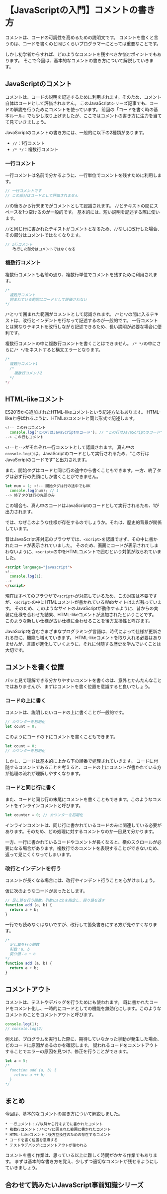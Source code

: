 # 【JavaScriptの入門】コメントの書き方

コメントは、コードの可読性を高めるための説明文です。
コメントを書くと言うのは、コードを書くのと同じくらいプログラマーにとっては重要なことです。

しかし初学者からすれば、どのようなコメントを残すべきか悩むポイントでもあります。
そこで今回は、基本的なコメントの書き方について解説していきます。

## JavaScriptのコメント
コメントは、コードの説明を記述するために利用されます。そのため、コメント自体はコードとして評価されません。
このJavaScriptシリーズ記事でも、コードの解説を行うためにコメントを使っています。
前回の「コードを書く時の基本ルール」でも少し取り上げましたが、ここではコメントの書き方に注力を当てて見ていきましょう。

JavaScriptのコメントの書き方には、一般的に以下の2種類があります。

* ```//```：1行コメント
* ```/* */```：複数行コメント

### 一行コメント
一行コメントは名前で分かるように、一行単位でコメントを残すために利用します。
```javascript
// 一行コメントです
// この部分はコードとして評価されません
```
```//```の後ろから行末までがコメントとして認識されます。
```//```とテキストの間にスペースを1つ空けるのが一般的です。
基本的には、短い説明を記述する際に使います。

```//```と同じ行に書かれたテキストがコメントとなるため、```//```なしに改行した場合、その部分はコメントではなくなります。
```javascript
// 1行コメント
　　改行した部分はコメントではなくなる
 ```

### 複数行コメント
複数行コメントも名前の通り、複数行単位でコメントを残すために利用されます。
```javascript
/*
  複数行コメント
  囲まれている範囲はコードとして評価されない
*/
```
```/*```と```*/```で囲まれた範囲がコメントとして認識されます。
```/*```と```*/```の間に入るテキストは、改行とインデントを行なって記述するのが一般的です。
一行コメントとは異なりテキストを改行しながら記述できるため、長い説明が必要な場合に便利です。

複数行コメントの中に複数行コメントを書くことはできません。
```/* */```の中にさらに```/* */```をネストすると構文エラーとなります。
```javascript
/*
  複数行コメント1
  /* 
    複数行コメント2
  */
*/
 ```

## HTML-likeコメント
ES2015から追加されたHTML-likeコメントという記述方法もあります。
HTML-likeと呼ばれるように、HTMLのコメントと同じ形式で記述します。
```javascript
<!-- この行はコメント
  console.log('この行はJavaScriptのコード'); // "この行はJavaScriptのコード"
--> この行もコメント
```
```<!--```と```-->```がそれぞれ一行コメントとして認識されます。
真ん中の```console.log()```は、JavaScriptのコードとして実行されるため、"この行はJavaScriptのコードです"と出力されます。

また、開始タグはコードと同じ行の途中から書くこともできます。一方、終了タグは必ず行の先頭にしか書くことができません。
```javascript
let num = 1; <!-- 開始タグは行の途中でもOK
  console.log(num); // 1
--> 終了タグは行の先頭のみ
 ```
この場合も、真ん中のコードはJavaScriptのコードとして実行されるため、1が出力されます。

では、なぜこのような仕様が存在するのでしょうか。それは、歴史的背景が関係しています。

昔はJavaScript非対応のブラウザでは、```<script>```を認識できず、その中に書かれたコードが表示されていました。
そのため、画面にコードが表示されてしまわないように、```<script>```の中をHTMLコメントで囲むという対策が取られていました。
```html
<script language="javascript">
<!--
  console.log(1);
-->
</script>
```
現在はすべてのブラウザで```<script>```が対応しているため、この対策は不要ですが、```<script>```の中にHTMLコメントが書かれているWebサイトはまだ残っています。
そのため、このようなサイトのJavaScriptが動作するように、昔からの実装に仕様を合わせた結果、HTML-likeコメントが追加されたということです。
このような新しい仕様が古い仕様に合わせることを後方互換性と呼びます。

JavaScriptを含むさまざまなプログラミング言語は、時代によって仕様が更新される毎に、機能も増えていきます。
HTML-likeコメントを取り入れる必要はありませんが、言語が進化していくように、それに付随する歴史を学んでいくことは大切です。

## コメントを書く位置
パッと見て理解できる分かりやすいコメントを書くのは、意外とかんたんなことではありませんが、まずはコメントを書く位置を意識すると良いでしょう。

### コードの上に書く
コメントは、説明したいコードの上に書くことが一般的です。
```javascript
// カウンターを初期化
let count = 0;
```

このようにコードの下にコメントを書くこともできます。
```javascript
let count = 0;
// カウンターを初期化
```
しかし、コードは基本的に上から下の順番で処理されていきます。
コードに付随するコメントであることを考えると、コードの上にコメントが書かれている方が処理の流れが理解しやすくなります。

### コードと同じ行に書く
また、コードと同じ行の末尾にコメントを書くこともできます。このようなコメントをインラインコメントと呼びます。
```javascript
let counter = 0; // カウンターを初期化
```
インラインコメントは、同じ行に書かれているコードのみに関連している必要があります。そのため、どの処理に対するコメントなのか一目見て分かります。

一方、一行に書かれているコードやコメントが長くなると、横のスクロールが必要になる場合があります。複数行でのコメントを表現することができないため、返って見にくくなってしまいます。

### 改行とインデントを行う
コメントが長くなる場合には、改行やインデント行うことを心がけましょう。

仮に次のようなコードがあったとします。
```javascript
// 足し算を行う関数。引数にaとbを指定し、戻り値を返す
function add (a, b) {
  return a + b;
}
```

一行でも読めなくはないですが、改行して箇条書きにする方が見やすくなります。
```javascript
/*
  足し算を行う関数
  引数：a, b
  戻り値：a + b
*/
function add (a, b) {
  return a + b;
}
```

## コメントアウト
コメントは、テストやデバッグを行うためにも使われます。
既に書かれたコードをコメント化し、一時的にコードとしての機能を無効化にします。このようなコメントのことをコメントアウトと呼びます。
```javascript
console.log(1);
// console.log(2)
```

例えば、プログラムを実行した際に、期待していなかった挙動が発生した場合、どのコードに原因があるのかを確認します。
疑われるコードをコメントアウトすることでエラーの原因を見つけ、修正を行うことができます。
```javascript
let a = 5;
/*
  function add (a, b) {
    return a ++ b; 
  }
*/
```

## まとめ
今回は、基本的なコメントの書き方について解説しました。

```plain
* 一行コメント：//以降から行末までに書かれたコメント
* 複数行コメント：/*と*/に囲まれた範囲に書かれたコメント
* HTML-likeコメント：後方互換性のための存在するコメント
* コードを書く位置を意識する
* テストやデバッグにコメントアウトが使われる
```

コメントを書く作業は、思っている以上に難しく時間がかかる作業でもあります。
まずは基本的な書き方を覚え、少しずつ適切なコメントが残せるようにしていきましょう。

## 合わせて読みたいJavaScript事前知識シリーズ

